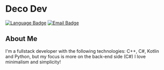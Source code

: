 # Deco Dev

[![Language Badge](https://img.shields.io/badge/Preferred%20language-CSharp-blue)](#) [![Email Badge](https://img.shields.io/badge/Email-dev%40wanderdev.tech-brightgreen)](mailto:dev@wanderdev.tech)

## About Me
I'm a fullstack developer with the following technologies: C++, C#, Kotlin and Python, but my focus is more on the back-end side (C#)
I love minimalism and simplicity!
